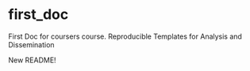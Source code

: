 # first_doc
First Doc for coursers course. Reproducible Templates for Analysis and Dissemination

New README!

